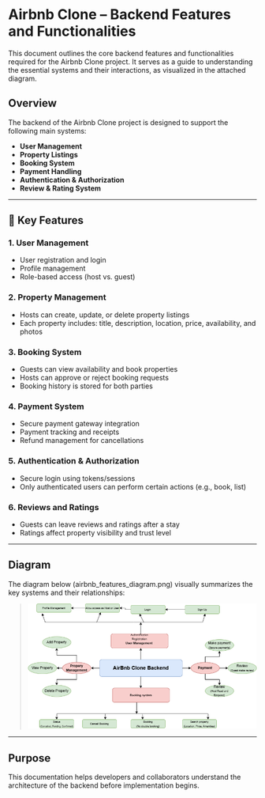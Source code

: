 # Airbnb Clone – Backend Features and Functionalities

This document outlines the core backend features and functionalities required for the Airbnb Clone project. It serves as a guide to understanding the essential systems and their interactions, as visualized in the attached diagram.

##  Overview

The backend of the Airbnb Clone project is designed to support the following main systems:

- **User Management**
- **Property Listings**
- **Booking System**
- **Payment Handling**
- **Authentication & Authorization**
- **Review & Rating System**

---

## 📌 Key Features

### 1. User Management
- User registration and login
- Profile management
- Role-based access (host vs. guest)

### 2. Property Management
- Hosts can create, update, or delete property listings
- Each property includes: title, description, location, price, availability, and photos

### 3. Booking System
- Guests can view availability and book properties
- Hosts can approve or reject booking requests
- Booking history is stored for both parties

### 4. Payment System
- Secure payment gateway integration
- Payment tracking and receipts
- Refund management for cancellations

### 5. Authentication & Authorization
- Secure login using tokens/sessions
- Only authenticated users can perform certain actions (e.g., book, list)

### 6. Reviews and Ratings
- Guests can leave reviews and ratings after a stay
- Ratings affect property visibility and trust level

---

##  Diagram

The diagram below (airbnb_features_diagram.png) visually summarizes the key systems and their relationships:

> ![Airbnb Backend Features Diagram](./features-and-functionalities.png)

---



##  Purpose

This documentation helps developers and collaborators understand the architecture of the backend before implementation begins.


